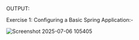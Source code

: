 OUTPUT:

Exercise 1: Configuring a Basic Spring Application:-

![Screenshot 2025-07-06 105405](https://github.com/user-attachments/assets/3e77b964-1ff1-4d8d-8834-d925841614a6)
